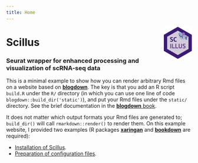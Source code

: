 ```yaml
---
title: Home
---
```


[<img src="Scillus.svg" style="max-width:15%;min-width:40px;float:right;" alt="Scillus" />](https://github.com/xmc811/Scillus)

# Scillus

### Seurat wrapper for enhanced processing and visualization of scRNA-seq data

This is a minimal example to show how you can render arbitrary Rmd files on a website based on [**blogdown**](https://github.com/rstudio/blogdown). The key is that you add an R script `build.R` under the `R/` directory (in which you can use one line of code `blogdown::build_dir('static')`), and put your Rmd files under the `static/` directory. See the brief documentation in the [**blogdown** book](https://bookdown.org/yihui/blogdown/static-files.html).

It does not matter which output formats your Rmd files are generated to; `build_dir()` will call `rmarkdown::render()` to render them. On this example website, I provided two examples (R packages [**xaringan**](https://github.com/yihui/xaringan) and [**bookdown**](https://github.com/rstudio/bookdown) are required):

- [Installation of Scillus](vignettes/installation.html).
- [Preparation of configuration files](vignettes/configuration.html).
